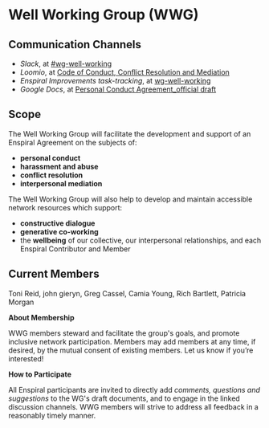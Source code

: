 # Well Working Group (WWG)

## Communication Channels

* *Slack*, at [#wg-well-working](https://enspiral.slack.com/messages/wg-well-working/)
* *Loomio*, at [Code of Conduct, Conflict Resolution and Mediation](https://www.loomio.org/d/YWb07Fta/code-of-conduct-conflict-resolution-and-mediation-next-steps)
* *Enspiral Improvements task-tracking*, at [wg-well-working](https://waffle.io/enspiral/improvements?label=wg-well-working)
* *Google Docs*, at [Personal Conduct Agreement_official draft](https://docs.google.com/document/d/178s6VYw_MD2Dj6vJLOYiAVJ8TVGBXUDWVdYWrPGX4mk/edit?usp=sharing)

## Scope

The Well Working Group will facilitate the development and support of an Enspiral Agreement on the subjects of:

* **personal conduct**
* **harassment and abuse**
* **conflict resolution**
* **interpersonal mediation**

The Well Working Group will also help to develop and maintain accessible network resources which support:

* **constructive dialogue**
* **generative co-working**
* the **wellbeing** of our collective, our interpersonal relationships, and each Enspiral Contributor and Member


## Current Members

Toni Reid, john gieryn, Greg Cassel, Camia Young, Rich Bartlett, Patricia Morgan

**About Membership**

WWG members steward and facilitate the group's goals, and promote inclusive network participation.  Members may add members at any time, if desired, by the mutual consent of existing members.  Let us know if you’re interested!


**How to Participate**

All Enspiral participants are invited to directly add *comments, questions and suggestions* to the WG's draft documents, and to engage in the linked discussion channels. WWG members will strive to address all feedback in a reasonably timely manner.

